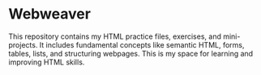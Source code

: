 # Webweaver
This repository contains my HTML practice files, exercises, and mini-projects. It includes fundamental concepts like semantic HTML, forms, tables, lists, and structuring webpages. This is my space for learning and improving HTML skills.
